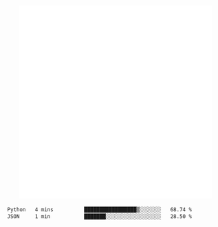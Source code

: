 <div align="center">
    <a href="https://konst.fish">
        <img src="https://raw.githubusercontent.com/konstfish/konstfish/master/fish.svg" alt="Logo" width="450"/>
    </a>
</div>

<!--START_SECTION:waka-->
```text
Python   4 mins          █████████████████▒░░░░░░░   68.74 % 
JSON     1 min           ███████░░░░░░░░░░░░░░░░░░   28.50 % 
```
<!--END_SECTION:waka-->
